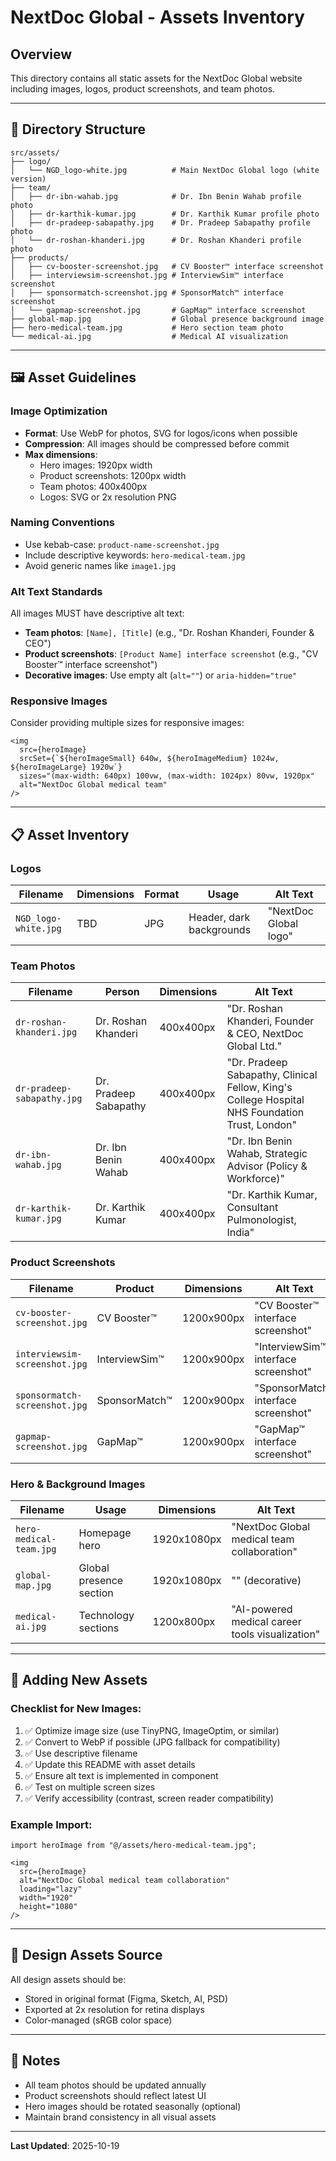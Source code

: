 # NextDoc Global - Assets Inventory

## Overview
This directory contains all static assets for the NextDoc Global website including images, logos, product screenshots, and team photos.

---

## 📁 Directory Structure

```
src/assets/
├── logo/
│   └── NGD_logo-white.jpg          # Main NextDoc Global logo (white version)
├── team/
│   ├── dr-ibn-wahab.jpg            # Dr. Ibn Benin Wahab profile photo
│   ├── dr-karthik-kumar.jpg        # Dr. Karthik Kumar profile photo
│   ├── dr-pradeep-sabapathy.jpg    # Dr. Pradeep Sabapathy profile photo
│   └── dr-roshan-khanderi.jpg      # Dr. Roshan Khanderi profile photo
├── products/
│   ├── cv-booster-screenshot.jpg   # CV Booster™ interface screenshot
│   ├── interviewsim-screenshot.jpg # InterviewSim™ interface screenshot
│   ├── sponsormatch-screenshot.jpg # SponsorMatch™ interface screenshot
│   └── gapmap-screenshot.jpg       # GapMap™ interface screenshot
├── global-map.jpg                  # Global presence background image
├── hero-medical-team.jpg           # Hero section team photo
└── medical-ai.jpg                  # Medical AI visualization
```

---

## 🖼️ Asset Guidelines

### Image Optimization
- **Format**: Use WebP for photos, SVG for logos/icons when possible
- **Compression**: All images should be compressed before commit
- **Max dimensions**: 
  - Hero images: 1920px width
  - Product screenshots: 1200px width
  - Team photos: 400x400px
  - Logos: SVG or 2x resolution PNG

### Naming Conventions
- Use kebab-case: `product-name-screenshot.jpg`
- Include descriptive keywords: `hero-medical-team.jpg`
- Avoid generic names like `image1.jpg`

### Alt Text Standards
All images MUST have descriptive alt text:
- **Team photos**: `[Name], [Title]` (e.g., "Dr. Roshan Khanderi, Founder & CEO")
- **Product screenshots**: `[Product Name] interface screenshot` (e.g., "CV Booster™ interface screenshot")
- **Decorative images**: Use empty alt (`alt=""`) or `aria-hidden="true"`

### Responsive Images
Consider providing multiple sizes for responsive images:
```tsx
<img
  src={heroImage}
  srcSet={`${heroImageSmall} 640w, ${heroImageMedium} 1024w, ${heroImageLarge} 1920w`}
  sizes="(max-width: 640px) 100vw, (max-width: 1024px) 80vw, 1920px"
  alt="NextDoc Global medical team"
/>
```

---

## 📋 Asset Inventory

### Logos
| Filename | Dimensions | Format | Usage | Alt Text |
|----------|-----------|---------|-------|----------|
| `NGD_logo-white.jpg` | TBD | JPG | Header, dark backgrounds | "NextDoc Global logo" |

### Team Photos
| Filename | Person | Dimensions | Alt Text |
|----------|--------|-----------|----------|
| `dr-roshan-khanderi.jpg` | Dr. Roshan Khanderi | 400x400px | "Dr. Roshan Khanderi, Founder & CEO, NextDoc Global Ltd." |
| `dr-pradeep-sabapathy.jpg` | Dr. Pradeep Sabapathy | 400x400px | "Dr. Pradeep Sabapathy, Clinical Fellow, King's College Hospital NHS Foundation Trust, London" |
| `dr-ibn-wahab.jpg` | Dr. Ibn Benin Wahab | 400x400px | "Dr. Ibn Benin Wahab, Strategic Advisor (Policy & Workforce)" |
| `dr-karthik-kumar.jpg` | Dr. Karthik Kumar | 400x400px | "Dr. Karthik Kumar, Consultant Pulmonologist, India" |

### Product Screenshots
| Filename | Product | Dimensions | Alt Text |
|----------|---------|-----------|----------|
| `cv-booster-screenshot.jpg` | CV Booster™ | 1200x900px | "CV Booster™ interface screenshot" |
| `interviewsim-screenshot.jpg` | InterviewSim™ | 1200x900px | "InterviewSim™ interface screenshot" |
| `sponsormatch-screenshot.jpg` | SponsorMatch™ | 1200x900px | "SponsorMatch™ interface screenshot" |
| `gapmap-screenshot.jpg` | GapMap™ | 1200x900px | "GapMap™ interface screenshot" |

### Hero & Background Images
| Filename | Usage | Dimensions | Alt Text |
|----------|-------|-----------|----------|
| `hero-medical-team.jpg` | Homepage hero | 1920x1080px | "NextDoc Global medical team collaboration" |
| `global-map.jpg` | Global presence section | 1920x1080px | "" (decorative) |
| `medical-ai.jpg` | Technology sections | 1200x800px | "AI-powered medical career tools visualization" |

---

## 🔄 Adding New Assets

### Checklist for New Images:
1. ✅ Optimize image size (use TinyPNG, ImageOptim, or similar)
2. ✅ Convert to WebP if possible (JPG fallback for compatibility)
3. ✅ Use descriptive filename
4. ✅ Update this README with asset details
5. ✅ Ensure alt text is implemented in component
6. ✅ Test on multiple screen sizes
7. ✅ Verify accessibility (contrast, screen reader compatibility)

### Example Import:
```tsx
import heroImage from "@/assets/hero-medical-team.jpg";

<img
  src={heroImage}
  alt="NextDoc Global medical team collaboration"
  loading="lazy"
  width="1920"
  height="1080"
/>
```

---

## 🎨 Design Assets Source

All design assets should be:
- Stored in original format (Figma, Sketch, AI, PSD)
- Exported at 2x resolution for retina displays
- Color-managed (sRGB color space)

---

## 📝 Notes

- All team photos should be updated annually
- Product screenshots should reflect latest UI
- Hero images should be rotated seasonally (optional)
- Maintain brand consistency in all visual assets

---

**Last Updated**: 2025-10-19
